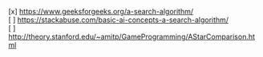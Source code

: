 [x] https://www.geeksforgeeks.org/a-search-algorithm/   
[ ] https://stackabuse.com/basic-ai-concepts-a-search-algorithm/   
[ ] http://theory.stanford.edu/~amitp/GameProgramming/AStarComparison.html
